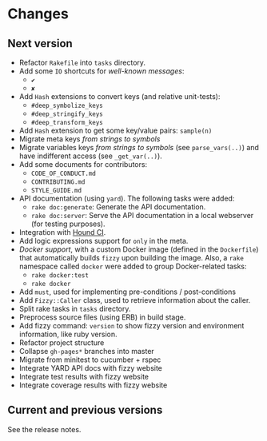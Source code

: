 # Changes

## Next version

- Refactor `Rakefile` into `tasks` directory.
- Add some `IO` shortcuts for *well-known messages*:
  - `✔`
  - `✘`
- Add `Hash` extensions to convert keys (and relative unit-tests):
  - `#deep_symbolize_keys`
  - `#deep_stringify_keys`
  - `#deep_transform_keys`
- Add `Hash` extension to get some key/value pairs: `sample(n)`
- Migrate meta keys *from strings to symbols*
- Migrate variables keys *from strings to symbols* (see `parse_vars(..)`)
  and have indifferent access (see `_get_var(..)`).
- Add some documents for contributors:
  - `CODE_OF_CONDUCT.md`
  - `CONTRIBUTING.md`
  - `STYLE_GUIDE.md`
- API documentation (using `yard`). The following tasks were added:
  - `rake doc:generate`: Generate the API documentation.
  - `rake doc:server`: Serve the API documentation in a local webserver
    (for testing purposes).
- Integration with [Hound CI][houndci].
- Add logic expressions support for `only` in the meta.
- *Docker support*, with a custom Docker image (defined in the `Dockerfile`)
  that automatically builds `fizzy` upon building the image.
  Also, a `rake` namespace called `docker` were added to group Docker-related
  tasks:
  - `rake docker:test`
  - `rake docker`
- Add `must`, used for implementing pre-conditions / post-conditions
- Add `Fizzy::Caller` class, used to retrieve information about the
  caller.
- Split rake tasks in `tasks` directory.
- Preprocess source files (using ERB) in build stage.
- Add fizzy command: `version` to show fizzy version
  and environment information, like ruby version.
- Refactor project structure
- Collapse `gh-pages*` branches into master
- Migrate from minitest to cucumber + rspec
- Integrate YARD API docs with fizzy website
- Integrate test results with fizzy website
- Integrate coverage results with fizzy website


## Current and previous versions

See the release notes.

<!-- Link declarations -->

[houndci]: https://houndci.com
